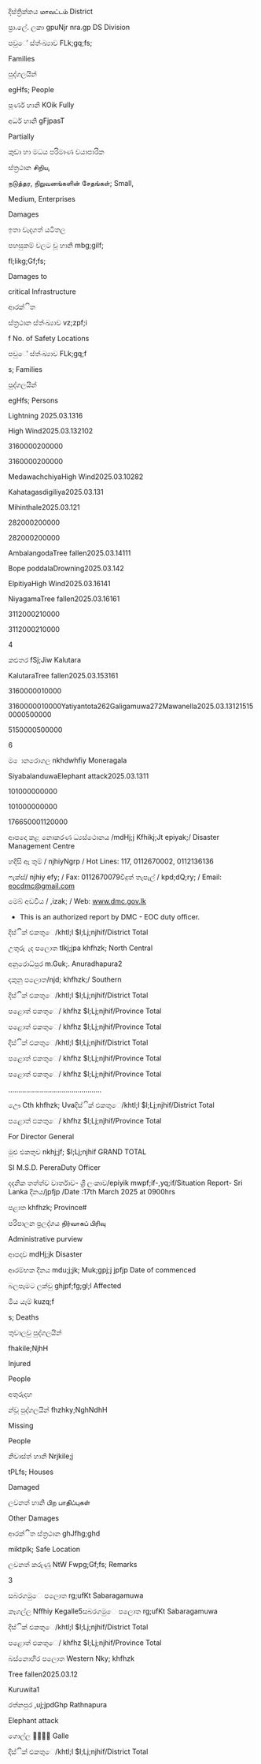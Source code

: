 දිස්ත්‍රික්කය மாவட்டம் District

ප්‍රා.ලේ. ලකා gpuNjr nra.gp DS Division

පවුේ ස්ත්‍ංඛ්‍යාව FLk;gq;fs;

Families

පුද්ගලයින්

egHfs; People

පූර්ණ හානි KOik Fully

අර්ධ හානි gFjpasT

Partially

කුඩා හා මධය පරිමාණ වයාපාරික

ස්ත්‍රථාන சிறிய,

நடுத்தர, நிறுவனங்களின் சேதங்கள்; Small,

Medium, Enterprises

Damages

ඉතා වැදගත් යටිතල

පහසුකම් වලට වූ හානි mbg;gilf;

fl;likg;Gf;fs;

Damages to

critical Infrastructure

ආරක්ිත

ස්ත්‍රථාන ස්ත්‍ංඛ්‍යාව vz;zpf;i

f No. of Safety Locations

පවුේ ස්ත්‍ංඛ්‍යාව FLk;gq;f

s; Families

පුද්ගලයින්

egHfs; Persons

Lightning 2025.03.1316

High Wind2025.03.132102

3160000200000

3160000200000

MedawachchiyaHigh Wind2025.03.10282

Kahatagasdigiliya2025.03.131

Mihinthale2025.03.121

282000200000

282000200000

AmbalangodaTree fallen2025.03.14111

Bope poddalaDrowning2025.03.142

ElpitiyaHigh Wind2025.03.16141

NiyagamaTree fallen2025.03.16161

3112000210000

3112000210000

4

කළුතර fSj;Jiw Kalutara

KalutaraTree fallen2025.03.153161

3160000010000

3160000010000Yatiyantota262Galigamuwa272Mawanella2025.03.131215150000500000

5150000500000

6

ම ොනරොගල nkhdwhfiy Moneragala

SiyabalanduwaElephant attack2025.03.1311

101000000000

101000000000

176650001120000

ආපදො කළ නොකරණ ධ්‍යස්ථොනය /mdHj;j Kfhikj;Jt epiyak;/ Disaster Management Centre

හදිසි ඇ තුම් / njhiyNgrp / Hot Lines: 117, 0112670002, 0112136136

ෆැක්ස්/ njhiy efy; / Fax: 0112670079විදුත් තැපැල් / kpd;dQ;ry; / Email: eocdmc@gmail.com

මෙබ් අඩවිය / ,izak; / Web: www.dmc.gov.lk

* This is an authorized report by DMC - EOC duty officer.

දිස්ික් එකතුෙ/khtl;l $l;Lj;njhif/District Total

උතුරු ැද පලොත tlkj;jpa khfhzk; North Central

අනුරොධ්‍පුර m.Guk;. Anuradhapura2

දකුනු පලොත/njd; khfhzk;/ Southern

දිස්ික් එකතුෙ/khtl;l $l;Lj;njhif/District Total

පළොත් ඵකතුෙ/ khfhz $l;Lj;njhif/Province Total

පළොත් ඵකතුෙ/ khfhz $l;Lj;njhif/Province Total

දිස්ික් එකතුෙ/khtl;l $l;Lj;njhif/District Total

පළොත් ඵකතුෙ/ khfhz $l;Lj;njhif/Province Total

පළොත් ඵකතුෙ/ khfhz $l;Lj;njhif/Province Total

…....….....................................

ඌෙ Cth khfhzk; Uvaදිස්ික් එකතුෙ/khtl;l $l;Lj;njhif/District Total

පළොත් ඵකතුෙ/ khfhz $l;Lj;njhif/Province Total

For Director General

මුළු එකතුව nkhj;jf; $l;Lj;njhif GRAND TOTAL

SI M.S.D. PereraDuty Officer

දදනික තත්ත්ව වාර්තාව- ශ්‍රී ලංකාව/epiyik mwpf;if-,yq;if/Situation Report- Sri Lanka දිනය/jpfjp /Date :17th March 2025 at 0900hrs

පළාත khfhzk; Province#

පරිපාලන ප්‍රලද්ශය நிர்வாகப் பிரிவு

Administrative purview

ආපදාව mdHj;jk Disaster

ආරම්භක දිනය mdu;j;jk; Muk;gpj;j jpfjp Date of commenced

බලපෑමට ලක්වු ghjpf;fg;gl;l Affected

මිය යෑම් kuzq;f

s; Deaths

තුවාලවු පුද්ගලයින්

fhakile;NjhH

Injured

People

අතුරුදහ

න්වූ පුද්ගලයින් fhzhky;NghNdhH

Missing

People

නිවාස්ත්‍ හානි Nrjkile;j

tPLfs; Houses

Damaged

ලවනත් හානි பிற பாதிப்புகள்

Other Damages

ආරක්ිත ස්ත්‍රථාන ghJfhg;ghd

miktplk; Safe Location

ලවනත් කරුණු NtW Fwpg;Gf;fs; Remarks

3

සබරගමුෙ පලොත rg;ufKt Sabaragamuwa

කෑගල්ල Nffhiy Kegalle5සබරගමුෙ පලොත rg;ufKt Sabaragamuwa

දිස්ික් එකතුෙ/khtl;l $l;Lj;njhif/District Total

පළොත් ඵකතුෙ/ khfhz $l;Lj;njhif/Province Total

බස්නොහිර පලොත Western Nky; khfhzk

Tree fallen2025.03.12

Kuruwita1

රත්නපුර ,uj;jpdGhp Rathnapura

Elephant attack

ගොල්ල  Galle

දිස්ික් එකතුෙ/khtl;l $l;Lj;njhif/District Total